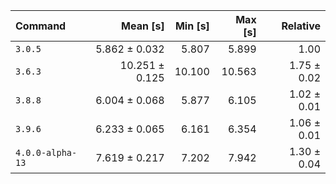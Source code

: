 | Command | Mean [s] | Min [s] | Max [s] | Relative |
|:---|---:|---:|---:|---:|
| `3.0.5` | 5.862 ± 0.032 | 5.807 | 5.899 | 1.00 |
| `3.6.3` | 10.251 ± 0.125 | 10.100 | 10.563 | 1.75 ± 0.02 |
| `3.8.8` | 6.004 ± 0.068 | 5.877 | 6.105 | 1.02 ± 0.01 |
| `3.9.6` | 6.233 ± 0.065 | 6.161 | 6.354 | 1.06 ± 0.01 |
| `4.0.0-alpha-13` | 7.619 ± 0.217 | 7.202 | 7.942 | 1.30 ± 0.04 |
